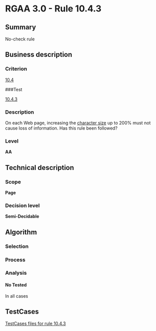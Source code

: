 # RGAA 3.0 -  Rule 10.4.3

## Summary

No-check rule

## Business description

### Criterion

[10.4](http://asqatasun.github.io/RGAA--3.0--EN/RGAA3.0_Criteria_English_version_v1.html#crit-10-4)

###Test

[10.4.3](http://asqatasun.github.io/RGAA--3.0--EN/RGAA3.0_Criteria_English_version_v1.html#test-10-4-3)

### Description
On each Web page,
    increasing the <a href="http://asqatasun.github.io/RGAA--3.0--EN/RGAA3.0_Glossary_English_version_v1.html#mTailleCaractere">character
  size</a> up to 200% must not cause loss of
    information. Has this rule been followed? 


### Level

**AA**

## Technical description

### Scope

**Page**

### Decision level

**Semi-Decidable**

## Algorithm

### Selection

### Process

### Analysis

#### No Tested 

In all cases




##  TestCases 

[TestCases files for rule 10.4.3](https://github.com/Asqatasun/Asqatasun/tree/master/rules/rules-rgaa3.0/src/test/resources/testcases/rgaa30/Rgaa30Rule100403/) 


